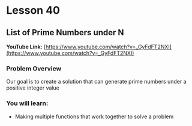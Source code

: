 # Lesson 40

## List of Prime Numbers under N

__YouTube Link:__ [https://www.youtube.com/watch?v=_GyFdFT2NXI](https://www.youtube.com/watch?v=_GyFdFT2NXI)

### Problem Overview

Our goal is to create a solution that can generate prime numbers under a positive integer value

### You will learn:

- Making multiple functions that work together to solve a problem
